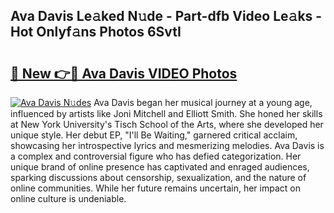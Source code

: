 ## Ava Davis Le𝚊ked N𝚞de - Part-dfb Video Le𝚊ks - Hot Onlyf𝚊ns Photos 6SvtI

# <h2><a href="http://ab36379.deff.icu/?id=Ava+Davis">🔗 New 👉🔴 Ava Davis VIDEO Photos</a></h2>

[![Ava Davis N𝚞des](https://i.imgur.com/rIISA9y.gif)](http://ab36379.deff.icu/?id=Ava+Davis)
Ava Davis began her musical journey at a young age, influenced by artists like Joni Mitchell and Elliott Smith. She honed her skills at New York University's Tisch School of the Arts, where she developed her unique style. Her debut EP, "I'll Be Waiting," garnered critical acclaim, showcasing her introspective lyrics and mesmerizing melodies. Ava Davis is a complex and controversial figure who has defied categorization. Her unique brand of online presence has captivated and enraged audiences, sparking discussions about censorship, sexualization, and the nature of online communities. While her future remains uncertain, her impact on online culture is undeniable.
